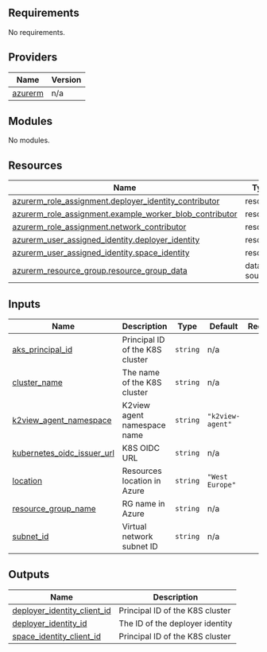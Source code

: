 <!-- BEGIN_TF_DOCS -->
## Requirements

No requirements.

## Providers

| Name | Version |
|------|---------|
| <a name="provider_azurerm"></a> [azurerm](#provider\_azurerm) | n/a |

## Modules

No modules.

## Resources

| Name | Type |
|------|------|
| [azurerm_role_assignment.deployer_identity_contributor](https://registry.terraform.io/providers/hashicorp/azurerm/latest/docs/resources/role_assignment) | resource |
| [azurerm_role_assignment.example_worker_blob_contributor](https://registry.terraform.io/providers/hashicorp/azurerm/latest/docs/resources/role_assignment) | resource |
| [azurerm_role_assignment.network_contributor](https://registry.terraform.io/providers/hashicorp/azurerm/latest/docs/resources/role_assignment) | resource |
| [azurerm_user_assigned_identity.deployer_identity](https://registry.terraform.io/providers/hashicorp/azurerm/latest/docs/resources/user_assigned_identity) | resource |
| [azurerm_user_assigned_identity.space_identity](https://registry.terraform.io/providers/hashicorp/azurerm/latest/docs/resources/user_assigned_identity) | resource |
| [azurerm_resource_group.resource_group_data](https://registry.terraform.io/providers/hashicorp/azurerm/latest/docs/data-sources/resource_group) | data source |

## Inputs

| Name | Description | Type | Default | Required |
|------|-------------|------|---------|:--------:|
| <a name="input_aks_principal_id"></a> [aks\_principal\_id](#input\_aks\_principal\_id) | Principal ID of the K8S cluster | `string` | n/a | yes |
| <a name="input_cluster_name"></a> [cluster\_name](#input\_cluster\_name) | The name of the K8S cluster | `string` | n/a | yes |
| <a name="input_k2view_agent_namespace"></a> [k2view\_agent\_namespace](#input\_k2view\_agent\_namespace) | K2view agent namespace name | `string` | `"k2view-agent"` | no |
| <a name="input_kubernetes_oidc_issuer_url"></a> [kubernetes\_oidc\_issuer\_url](#input\_kubernetes\_oidc\_issuer\_url) | K8S OIDC URL | `string` | n/a | yes |
| <a name="input_location"></a> [location](#input\_location) | Resources location in Azure | `string` | `"West Europe"` | no |
| <a name="input_resource_group_name"></a> [resource\_group\_name](#input\_resource\_group\_name) | RG name in Azure | `string` | n/a | yes |
| <a name="input_subnet_id"></a> [subnet\_id](#input\_subnet\_id) | Virtual network subnet ID | `string` | n/a | yes |

## Outputs

| Name | Description |
|------|-------------|
| <a name="output_deployer_identity_client_id"></a> [deployer\_identity\_client\_id](#output\_deployer\_identity\_client\_id) | Principal ID of the K8S cluster |
| <a name="output_deployer_identity_id"></a> [deployer\_identity\_id](#output\_deployer\_identity\_id) | The ID of the deployer identity |
| <a name="output_space_identity_client_id"></a> [space\_identity\_client\_id](#output\_space\_identity\_client\_id) | Principal ID of the K8S cluster |
<!-- END_TF_DOCS -->